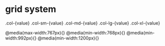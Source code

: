 # grid system 
.col-{value}
.col-sm-{value}
.col-md-{value}
.col-lg-{value}
.col-xl-{value}



@media(max-width:767px){}
@media(min-width:768px){}
@media(min-width:992px){}
@media(min-width:1200px){}